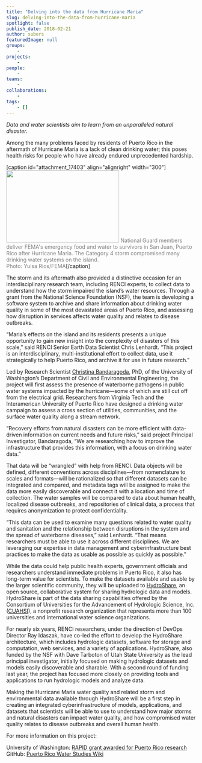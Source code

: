 ```yaml
---
title: "Delving into the data from Hurricane Maria"
slug: delving-into-the-data-from-hurricane-maria
spotlight: false
publish_date: 2018-02-21
author: subers
featuredImage: null
groups:
    - 
projects:
    - 
people:
    - 
teams: 
    - 
collaborations:
    - 
tags:
    - []
---
```

<em>Data and water scientists aim to learn from an unparalleled natural disaster.</em>

Among the many problems faced by residents of Puerto Rico in the aftermath of Hurricane Maria is a lack of clean drinking water; this poses health risks for people who have already endured unprecedented hardship.

[caption id="attachment_17403" align="alignright" width="300"]<a href="http://renci.org/wp-content/uploads/2018/02/FEMA-31.jpg"><img class="wp-image-17403 size-medium" src="http://renci.org/wp-content/uploads/2018/02/FEMA-31-300x191.jpg" alt="" width="300" height="191" /></a> <span style="color: #808080;"><a style="color: #808080;">National Guard members deliver FEMA's emergency food and water to survivors in San Juan, Puerto Rico after Hurricane Maria. The Category 4 storm compromised many drinking water systems on the island.<br />Photo: Yuisa Rios/FEMA</a></span>[/caption]

The storm and its aftermath also provided a distinctive occasion for an interdisciplinary research team, including RENCI experts, to collect data to understand how the storm impaired the island’s water resources. Through a grant from the National Science Foundation (NSF), the team is developing a software system to archive and share information about drinking water quality in some of the most devastated areas of Puerto Rico, and assessing how disruption in services affects water quality and relates to disease outbreaks.

<!--more-->

“Maria’s effects on the island and its residents presents a unique opportunity to gain new insight into the complexity of disasters of this scale,” said RENCI Senior Earth Data Scientist Chris Lenhardt. “This project is an interdisciplinary, multi-institutional effort to collect data, use it strategically to help Puerto Rico, and archive it for use in future research.”

Led by Research Scientist <a href="http://escience.washington.edu/people/christina-bandaragoda/" target="_blank" rel="noopener">Christina Bandaragoda</a>, PhD, of the University of Washington’s Department of Civil and Environmental Engineering, the project will first assess the presence of waterborne pathogens in public water systems impacted by the hurricane—some of which are still cut off from the electrical grid. Researchers from Virginia Tech and the Interamerican University of Puerto Rico have designed a drinking water campaign to assess a cross section of utilities, communities, and the surface water quality along a stream network.

“Recovery efforts from natural disasters can be more efficient with data-driven information on current needs and future risks,” said project Principal Investigator, Bandaragoda, “We are researching how to improve the infrastructure that provides this information, with a focus on drinking water data.”

That data will be “wrangled” with help from RENCI. Data objects will be defined, different conventions across disciplines—from nomenclature to scales and formats—will be rationalized so that different datasets can be integrated and compared, and metadata tags will be assigned to make the data more easily discoverable and connect it with a location and time of collection. The water samples will be compared to data about human health, localized disease outbreaks, and repositories of clinical data, a process that requires anonymization to protect confidentiality.

“This data can be used to examine many questions related to water quality and sanitation and the relationship between disruptions in the system and the spread of waterborne diseases,” said Lenhardt. “That means researchers must be able to use it across different disciplines. We are leveraging our expertise in data management and cyberinfrastructure best practices to make the data as usable as possible as quickly as possible.”

While the data could help public health experts, government officials and researchers understand immediate problems in Puerto Rico, it also has long-term value for scientists. To make the datasets available and usable by the larger scientific community, they will be uploaded to <a href="https://www.hydroshare.org/" target="_blank" rel="noopener">HydroShare</a>, an open source, collaborative system for sharing hydrologic data and models. HydroShare is part of the data sharing capabilities offered by the Consortium of Universities for the Advancement of Hydrologic Science, Inc. (<a href="https://www.cuahsi.org/" target="_blank" rel="noopener">CUAHSI</a>), a nonprofit research organization that represents more than 100 universities and international water science organizations.

For nearly six years, RENCI researchers, under the direction of DevOps Director Ray Idaszak, have co-led the effort to develop the HydroShare architecture, which includes hydrologic datasets, software for storage and computation, web services, and a variety of applications. HydroShare, also funded by the NSF with Dave Tarboton of Utah State University as the lead principal investigator, initially focused on making hydrologic datasets and models easily discoverable and sharable. With a second round of funding last year, the project has focused more closely on providing tools and applications to run hydrologic models and analyze data.

Making the Hurricane Maria water quality and related storm and environmental data available through HydroShare will be a first step in creating an integrated cyberinfrastructure of models, applications, and datasets that scientists will be able to use to understand how major storms and natural disasters can impact water quality, and how compromised water quality relates to disease outbreaks and overall human health.

For more information on this project:

University of Washington: <a href="http://escience.washington.edu/rapid-grant-awarded-for-puerto-rico-research/" target="_blank" rel="noopener">RAPID grant awarded for Puerto Rico research</a>
GitHub: <a href="https://github.com/hydroshare/PuertoRicoWaterStudies/wiki" target="_blank" rel="noopener">Puerto Rico Water Studies Wiki</a>
